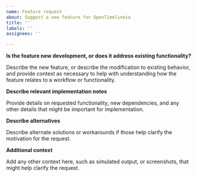 ```yaml
---
name: Feature request
about: Suggest a new feature for OpenTimelineio
title: ''
labels: ''
assignees: ''

---
```


**Is the feature new development, or does it address existing functionality?**

Describe the new feature, or describe the modification to existing behavior, and provide context as necessary to help with understanding how the feature relates to a workflow or functionality.

**Describe relevant implementation notes**

Provide details on requested functionality, new dependencies, and any other details that might be important for implementation.

**Describe alternatives**

Describe alternate solutions or workarounds if those help clarify the motivation for the request.

**Additional context**

Add any other context here, such as simulated output, or screenshots, that might help clarify the request.
